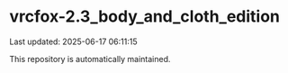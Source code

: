 # vrcfox-2.3_body_and_cloth_edition

Last updated: 2025-06-17 06:11:15

This repository is automatically maintained.
